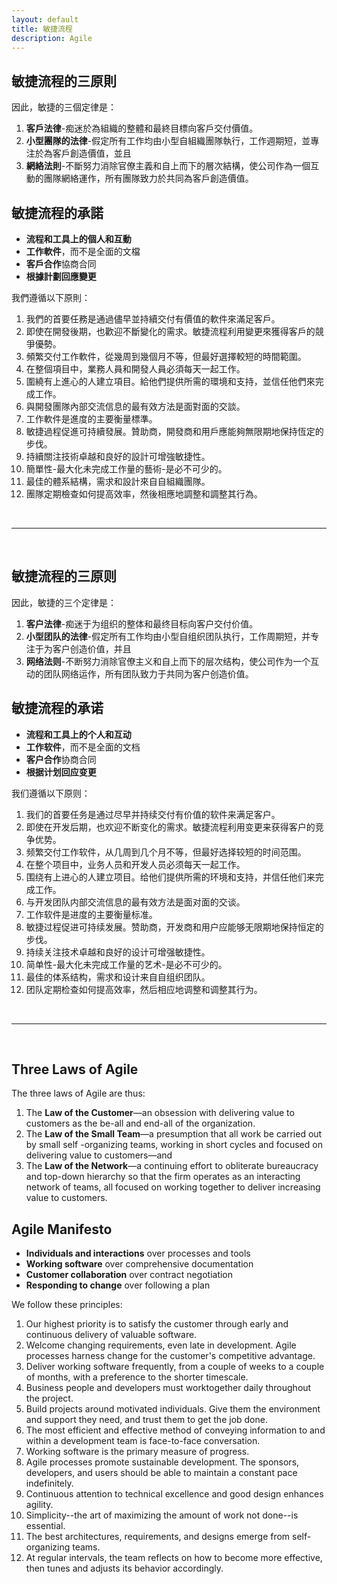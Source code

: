 ```yaml
---
layout: default
title: 敏捷流程
description: Agile
---
```


## 敏捷流程的三原則

因此，敏捷的三個定律是：

1. **客戶法律**-痴迷於為組織的整體和最終目標向客戶交付價值。
1. **小型團隊的法律**-假定所有工作均由小型自組織團隊執行，工作週期短，並專注於為客戶創造價值，並且
1. **網絡法則**-不斷努力消除官僚主義和自上而下的層次結構，使公司作為一個互動的團隊網絡運作，所有團隊致力於共同為客戶創造價值。

## 敏捷流程的承諾

* **流程和工具上的個人和互動**
* **工作軟件**，而不是全面的文檔
* **客戶合作**協商合同
* **根據計劃回應變更**

我們遵循以下原則：

1. 我們的首要任務是通過儘早並持續交付有價值的軟件來滿足客戶。
1. 即使在開發後期，也歡迎不斷變化的需求。敏捷流程利用變更來獲得客戶的競爭優勢。
1. 頻繁交付工作軟件，從幾周到幾個月不等，但最好選擇較短的時間範圍。
1. 在整個項目中，業務人員和開發人員必須每天一起工作。
1. 圍繞有上進心的人建立項目。給他們提供所需的環境和支持，並信任他們來完成工作。
1. 與開發團隊內部交流信息的最有效方法是面對面的交談。
1. 工作軟件是進度的主要衡量標準。
1. 敏捷過程促進可持續發展。贊助商，開發商和用戶應能夠無限期地保持恆定的步伐。
1. 持續關注技術卓越和良好的設計可增強敏捷性。
1. 簡單性-最大化未完成工作量的藝術-是必不可少的。
1. 最佳的體系結構，需求和設計來自自組織團隊。
1. 團隊定期檢查如何提高效率，然後相應地調整和調整其行為。

<br>

---

<br>

## 敏捷流程的三原则

因此，敏捷的三个定律是：

1. **客户法律**-痴迷于为组织的整体和最终目标向客户交付价值。
1. **小型团队的法律**-假定所有工作均由小型自组织团队执行，工作周期短，并专注于为客户创造价值，并且
1. **网络法则**-不断努力消除官僚主义和自上而下的层次结构，使公司作为一个互动的团队网络运作，所有团队致力于共同为客户创造价值。

## 敏捷流程的承诺

* **流程和工具上的个人和互动**
* **工作软件**，而不是全面的文档
* **客户合作**协商合同
* **根据计划回应变更**

我们遵循以下原则：

1. 我们的首要任务是通过尽早并持续交付有价值的软件来满足客户。
1. 即使在开发后期，也欢迎不断变化的需求。敏捷流程利用变更来获得客户的竞争优势。
1. 频繁交付工作软件，从几周到几个月不等，但最好选择较短的时间范围。
1. 在整个项目中，业务人员和开发人员必须每天一起工作。
1. 围绕有上进心的人建立项目。给他们提供所需的环境和支持，并信任他们来完成工作。
1. 与开发团队内部交流信息的最有效方法是面对面的交谈。
1. 工作软件是进度的主要衡量标准。
1. 敏捷过程促进可持续发展。赞助商，开发商和用户应能够无限期地保持恒定的步伐。
1. 持续关注技术卓越和良好的设计可增强敏捷性。
1. 简单性-最大化未完成工作量的艺术-是必不可少的。
1. 最佳的体系结构，需求和设计来自自组织团队。
1. 团队定期检查如何提高效率，然后相应地调整和调整其行为。

<br>

---

<br>

## Three Laws of Agile

The three laws of Agile are thus:

1. The **Law of the Customer**—an obsession with delivering value to customers as the be-all and end-all of the organization.
1. The **Law of the Small Team**—a presumption that all work be carried out by small self -organizing teams, working in short cycles and focused on delivering value to customers—and
1. The **Law of the Network**—a continuing effort to obliterate bureaucracy and top-down hierarchy so that the firm operates as an interacting network of teams, all focused on working together to deliver increasing value to customers.

## Agile Manifesto

* **Individuals and interactions** over processes and tools
* **Working software** over comprehensive documentation
* **Customer collaboration** over contract negotiation
* **Responding to change** over following a plan

We follow these principles:

1. Our highest priority is to satisfy the customer through early and continuous delivery of valuable software.
1. Welcome changing requirements, even late in development. Agile processes harness change for the customer's competitive advantage.
1. Deliver working software frequently, from a couple of weeks to a couple of months, with a preference to the shorter timescale.
1. Business people and developers must worktogether daily throughout the project.
1. Build projects around motivated individuals. Give them the environment and support they need, and trust them to get the job done.
1. The most efficient and effective method of conveying information to and within a development team is face-to-face conversation.
1. Working software is the primary measure of progress.
1. Agile processes promote sustainable development. The sponsors, developers, and users should be able to maintain a constant pace indefinitely.
1. Continuous attention to technical excellence and good design enhances agility.
1. Simplicity--the art of maximizing the amount of work not done--is essential.
1. The best architectures, requirements, and designs emerge from self-organizing teams.
1. At regular intervals, the team reflects on how to become more effective, then tunes and adjusts its behavior accordingly.
